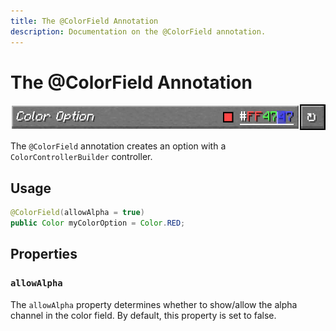 ```yaml
---
title: The @ColorField Annotation
description: Documentation on the @ColorField annotation.
---
```


<script setup>
import ViewGithub from '../../components/ViewGithub.vue'
</script>

# The @ColorField Annotation

<ViewGithub url="https://github.com/isXander/YetAnotherConfigLib/blob/1.20.x/dev/common/src/main/java/dev/isxander/yacl3/config/v2/api/autogen/ColorField.java" />

![color field preview](./_assets/colorfield.png)

The `@ColorField` annotation creates an option with a `ColorControllerBuilder` controller.

## Usage

```java
@ColorField(allowAlpha = true)
public Color myColorOption = Color.RED;
```

## Properties

### `allowAlpha`

The `allowAlpha` property determines whether to show/allow the alpha channel in the color field. By default, this property is set to false.